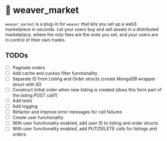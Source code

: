 # 💸 weaver_market

`weaver_market` is a plug-in for `weaver` that lets you set up a web3 marketplace in seconds. Let your users buy and sell assets in a distributed marketplace, where the only fees are the ones you set, and your users are in control of their own trades.

## TODOs

- [ ] Paginate orders
- [ ] Add cache and cuckoo filter functionality
- [ ] Separate ID from Listing and Order structs (create MongoDB wrapper struct with ID)
- [ ] Construct initial order when new listing is created (does this form part of the listing POST call?)
- [ ] Add tests
- [ ] Add logging
- [ ] Refactor and improve error messages for call failures
- [ ] Create user functionality
- [ ] With user functionality enabled, add user ID to listing and order structs
- [ ] With user functionality enabled, add PUT/DELETE calls for listings and orders